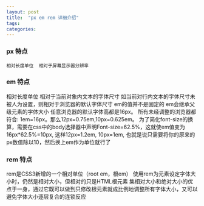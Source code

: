 ```yaml
---
layout: post
title:  "px em rem 详细介绍"
tags:
categories:
---
```



### px 特点

```
相对长度单位  相对于屏幕显示器分辨率
```

### em 特点


相对长度单位  相对于当前对象内文本的字体尺寸 如当前对行内文本的字体尺寸未被人为设置，则相对于浏览器的默认字体尺寸
em的值并不是固定的
em会继承父级元素的字体大小
任意浏览器的默认字体高都是16px。
所有未经调整的浏览器都符合: 1em=16px。那么12px=0.75em,10px=0.625em。
为了简化font-size的换算，需要在css中的body选择器中声明Font-size=62.5%，这就使em值变为 16px*62.5%=10px, 这样12px=1.2em, 10px=1em, 也就是说只需要将你的原来的px数值除以10，然后换上em作为单位就行了


### rem 特点


rem是CSS3新增的一个相对单位（root em，根em）
使用rem为元素设定字体大小时，仍然是相对大小，但相对的只是HTML根元素
集相对大小和绝对大小的优点于一身，通过它既可以做到只修改根元素就成比例地调整所有字体大小，又可以避免字体大小逐层复合的连锁反应


